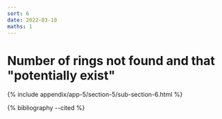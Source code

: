 ```yaml
---
sort: 6
date: 2022-03-10
maths: 1
---
```


# Number of rings not found and that "potentially exist"

{% include appendix/app-5/section-5/sub-section-6.html %}

{% bibliography --cited %}

